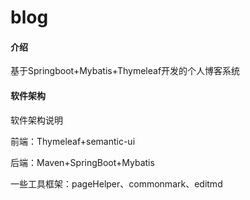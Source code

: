 # blog

#### 介绍
基于Springboot+Mybatis+Thymeleaf开发的个人博客系统

#### 软件架构
软件架构说明

前端：Thymeleaf+semantic-ui

后端：Maven+SpringBoot+Mybatis

一些工具框架：pageHelper、commonmark、editmd


